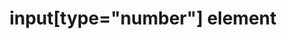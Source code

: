 ---
{
  "title": "input[type=\"number\"] element",
  "description": "",
  "category": "html",
  "keywords": [
    "input[type=\"number\"] element"
  ],
  "last_test_date": "2020-03-16",
  "test_results_url": "https://a11ysupport.io/tech/html/input(type-number)_element",
  "stats": {
    "dragon_win": {
      "chrome": {
        "77": "a"
      }
    },
    "jaws": {
      "chrome": {
        "89": "a"
      },
      "ie": {
        "11": "a"
      },
      "firefox": {
        "86": "a"
      }
    },
    "narrator": {
      "edge": {
        "89": "a"
      }
    },
    "nvda": {
      "chrome": {
        "89": "a"
      },
      "firefox": {
        "86": "a"
      }
    },
    "talkback": {
      "and_chr": {
        "89": "a"
      }
    },
    "va_and": {
      "and_chr": {
        "77": "a"
      }
    },
    "vo_ios": {
      "ios_saf": {
        "4.4.1": "a"
      }
    },
    "vo_macos": {
      "safari": {
        "14.0.3": "a"
      }
    },
    "orca": {
      "firefox": {
        "86": "a"
      }
    },
    "vc_ios": {
      "ios_saf": {
        "13.1": "a"
      }
    },
    "vc_macos": {
      "safari": {
        "13.0.2": "a"
      }
    },
    "wsr": {
      "edge": {
        "44": "a"
      },
      "chrome": {
        "77": "a"
      }
    }
  },
  "links": {
    "WHATWG HTML spec for input[type=\"number\"]": "https://html.spec.whatwg.org/multipage/input.html#number-state-(type=number)",
    "HTML AAM for the input[type=\"number\"]": "https://w3c.github.io/html-aam/#el-input-number"
  }
}
---